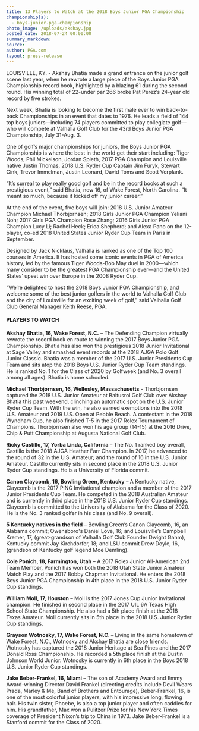 ```yaml
---
title: 13 Players to Watch at the 2018 Boys Junior PGA Championship
championship(s):
  - boys-junior-pga-championship
photo_image: /uploads/akshay.jpg
posted_date: 2018-07-24 00:00:00
summary_markdown:
source:
author: PGA.com
layout: press-release
---
```


LOUISVILLE, KY. - Akshay Bhatia made a grand entrance on the junior golf scene last year, when he rewrote a large piece of the Boys Junior PGA Championship record book, highlighted by a blazing 61 during the second round. His winning total of 22-under par 266 broke Pat Perez’s 24-year old record by five strokes.&nbsp;

Next week, Bhatia is looking to become the first male ever to win back-to-back Championships in an event that dates to 1976. He leads a field of 144 top boys juniors—including 74 players committed to play collegiate golf—who will compete at Valhalla Golf Club for the 43rd Boys Junior PGA Championship, July 31-Aug. 3. &nbsp;

One of golf’s major championships for juniors, the Boys Junior PGA Championship is where the best in the world get their start including: Tiger Woods, Phil Mickelson, Jordan Spieth, 2017 PGA Champion and Louisville native Justin Thomas, 2018 U.S. Ryder Cup Captain Jim Furyk, Stewart Cink, Trevor Immelman, Justin Leonard, David Toms and Scott Verplank.&nbsp;

“It’s surreal to play really good golf and be in the record books at such a prestigious event,” said Bhatia, now 16, of Wake Forest, North Carolina. “It meant so much, because it kicked off my junior career.”&nbsp;

At the end of the event, five boys will join: 2018 U.S. Junior Amateur Champion Michael Thorbjornsen; 2018 Girls Junior PGA Champion Yeliani Noh; 2017 Girls PGA Champion Rose Zhang; 2016 Girls Junior PGA Champion Lucy Li; Rachel Heck; Erica Shepherd; and Alexa Pano on the 12-player, co-ed 2018 United States Junior Ryder Cup Team in Paris in September.&nbsp;

Designed by Jack Nicklaus, Valhalla is ranked as one of the Top 100 courses in America. It has hosted some iconic events in PGA of America history, led by the famous Tiger Woods-Bob May duel in 2000—which many consider to be the greatest PGA Championship ever—and the United States’ upset win over Europe in the 2008 Ryder Cup.&nbsp;

“We’re delighted to host the 2018 Boys Junior PGA Championship, and welcome some of the best junior golfers in the world to Valhalla Golf Club and the city of Louisville for an exciting week of golf,” said Valhalla Golf Club General Manager Keith Reese, PGA.

#### PLAYERS TO WATCH

**Akshay Bhatia, 16, Wake Forest, N.C.** – The Defending Champion virtually rewrote the record book en route to winning the 2017 Boys Junior PGA Championship. Bhatia has also won the prestigious 2018 Junior Invitational at Sage Valley and smashed event records at the 2018 AJGA Polo Golf Junior Classic. Bhatia was a member of the 2017 U.S. Junior Presidents Cup Team and sits atop the 2018 Boys U.S. Junior Ryder Cup Team standings. He is ranked No. 1 for the Class of 2020 by Golfweek (and No. 3 overall among all ages). Bhatia is home schooled.&nbsp;

**Michael Thorbjornsen, 16, Wellesley, Massachusetts**&nbsp;- Thorbjornsen captured the 2018 U.S. Junior Amateur at Baltusrol Golf Club over Akshay Bhatia this past weekend, clinching an automatic spot on the U.S. Junior Ryder Cup Team. With the win, he also earned exemptions into the 2018 U.S. Amateur and 2019 U.S. Open at Pebble Beach. A contestant in the 2018 Wyndham Cup, he also finished T-5 in the 2017 Rolex Tournament of Champions. Thorbjornsen also won his age group (14-15) at the 2016 Drive, Chip & Putt Championship at Augusta National Golf Club.&nbsp;

**Ricky Castillo, 17, Yorba Linda, California**&nbsp;– The No. 1 ranked boy overall, Castillo is the 2018 AJGA Heather Farr Champion. In 2017, he advanced to the round of 32 in the U.S. Amateur; and the round of 16 in the U.S. Junior Amateur. Castillo currently sits in second place in the 2018 U.S. Junior Ryder Cup standings. He is a University of Florida commit.&nbsp;

**Canon Claycomb, 16, Bowling Green, Kentucky**&nbsp;– A Kentucky native, Claycomb is the 2017 PING Invitational champion and a member of the 2017 Junior Presidents Cup Team. He competed in the 2018 Australian Amateur and is currently in third place in the 2018 U.S. Junior Ryder Cup standings. Claycomb is committed to the University of Alabama for the Class of 2020. He is the No. 3 ranked golfer in his class (and No. 9 overall).

**5 Kentucky natives in the field**&nbsp;– Bowling Green’s Canon Claycomb, 16, an Alabama commit; Owensboro's Daniel Love, 16; and Louisville’s Campbell Kremer, 17, (great-grandson of Valhalla Golf Club Founder Dwight Gahm), Kentucky commit Jay Kirchdorfer, 18; and LSU commit Drew Doyle, 16, (grandson of Kentucky golf legend Moe Demling).&nbsp;

**Cole Ponich, 18, Farmington, Utah**&nbsp;– A 2017 Rolex Junior All-American 2nd Team Member, Ponich has won both the 2018 Utah State Junior Amateur Match Play and the 2017 Bobby Chapman Invitational. He enters the 2018 Boys Junior PGA Championship in 4th place in the 2018 U.S. Junior Ryder Cup standings.

**William Moll, 17, Houston**&nbsp;– Moll is the 2017 Jones Cup Junior Invitational champion. He finished in second place in the 2017 UIL 6A Texas High School State Championship. He also had a 5th place finish at the 2018 Texas Amateur. Moll currently sits in 5th place in the 2018 U.S. Junior Ryder Cup standings.&nbsp;

**Grayson Wotnosky, 17, Wake Forest, N.C**. – Living in the same hometown of Wake Forest, N.C., Wotnosky and Akshay Bhatia are close friends. Wotnosky has captured the 2018 Junior Heritage at Sea Pines and the 2017 Donald Ross Championship. He recorded a 5th place finish at the Dustin Johnson World Junior. Wotnosky is currently in 6th place in the Boys 2018 U.S. Junior Ryder Cup standings.&nbsp;

**Jake Beber-Frankel, 16, Miami**&nbsp;– The son of Academy Award and Emmy Award-winning Director David Frankel (directing credits include Devil Wears Prada, Marley & Me, Band of Brothers and Entourage), Beber-Frankel, 16, is one of the most colorful junior players, with his impressive long, flowing hair. His twin sister, Phoebe, is also a top junior player and often caddies for him. His grandfather, Max won a Pulitzer Prize for his New York Times coverage of President Nixon’s trip to China in 1973. Jake Beber-Frankel is a Stanford commit for the Class of 2020.
